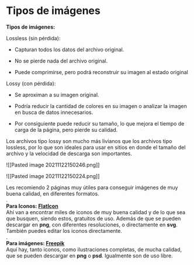 # Tipos de imágenes

**Tipos de imágenes:**

Lossless (sin pérdida):

-   Capturan todos los datos del archivo original.
    
-   No se pierde nada del archivo original.
    
-   Puede comprimirse, pero podrá reconstruir su imagen al estado original
    

Lossy (con pérdida):

-   Se aproximan a su imagen original.
    
-   Podría reducir la cantidad de colores en su imagen o analizar la imagen en busca de datos innecesarios.
    
-   Por consiguiente puede reducir su tamaño, lo que mejora el tiempo de carga de la página, pero pierde su calidad.
    

Los archivos tipo lossy son mucho más livianos que los archivos tipo lossless, por lo que son ideales para usar en sitios en donde el tamaño del archivo y la velocidad de descarga son importantes.

![[Pasted image 20211122150246.png]]

![[Pasted image 20211122150224.png]]

Les recomiendo 2 páginas muy útiles para conseguir imágenes de muy buena calidad, en diferentes formatos.  
.  
**Para Iconos: [FlatIcon](https://www.flaticon.com/)**  
Ahí van a encontrar miles de iconos de muy buena calidad y de lo que sea que busquen, siendo estos, gratuitos de uso. Además de que se pueden descargar en **png**, con diferentes resoluciones, o directamente en **svg**. También puedes editar los iconos directamente.  
.  
**Para imágenes: [Freepik](https://www.freepik.es/)**  
Aquí hay, tanto iconos, como ilustraciones completas, de mucha calidad, que se pueden descargar en **png** o **psd**. Igualmente son de uso libre.